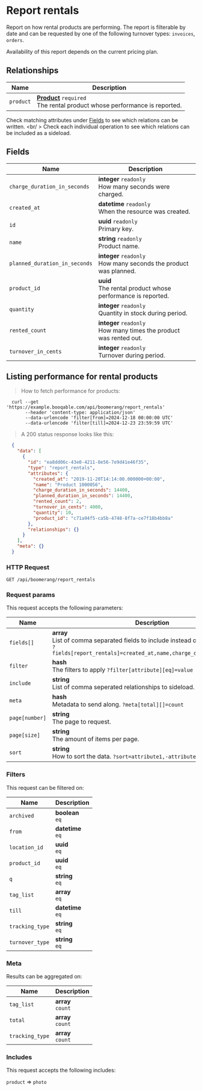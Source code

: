 # Report rentals

Report on how rental products are performing. The report is filterable by date
and can be requested by one of the following turnover types:
`invoices`, `orders`.

<aside class="notice">
  Availability of this report depends on the current pricing plan.
</aside>

## Relationships
Name | Description
-- | --
`product` | **[Product](#products)** `required`<br>The rental product whose performance is reported.


Check matching attributes under [Fields](#report-rentals-fields) to see which relations can be written.
<br/ >
Check each individual operation to see which relations can be included as a sideload.
## Fields

 Name | Description
-- | --
`charge_duration_in_seconds` | **integer** `readonly`<br>How many seconds were charged.
`created_at` | **datetime** `readonly`<br>When the resource was created.
`id` | **uuid** `readonly`<br>Primary key.
`name` | **string** `readonly`<br>Product name.
`planned_duration_in_seconds` | **integer** `readonly`<br>How many seconds the product was planned.
`product_id` | **uuid** <br>The rental product whose performance is reported.
`quantity` | **integer** `readonly`<br>Quantity in stock during period.
`rented_count` | **integer** `readonly`<br>How many times the product was rented out.
`turnover_in_cents` | **integer** `readonly`<br>Turnover during period.


## Listing performance for rental products


> How to fetch performance for products:

```shell
  curl --get 'https://example.booqable.com/api/boomerang/report_rentals'
       --header 'content-type: application/json'
       --data-urlencode 'filter[from]=2024-12-18 00:00:00 UTC'
       --data-urlencode 'filter[till]=2024-12-23 23:59:59 UTC'
```

> A 200 status response looks like this:

```json
  {
    "data": [
      {
        "id": "ea8dd06c-43e0-4211-8e56-7e9d41e46f35",
        "type": "report_rentals",
        "attributes": {
          "created_at": "2019-11-20T14:14:00.000000+00:00",
          "name": "Product 1000056",
          "charge_duration_in_seconds": 14400,
          "planned_duration_in_seconds": 14400,
          "rented_count": 2,
          "turnover_in_cents": 4000,
          "quantity": 10,
          "product_id": "c71a94f5-ca5b-4748-8f7a-ce7f18b4bb8a"
        },
        "relationships": {}
      }
    ],
    "meta": {}
  }
```

### HTTP Request

`GET /api/boomerang/report_rentals`

### Request params

This request accepts the following parameters:

Name | Description
-- | --
`fields[]` | **array** <br>List of comma separated fields to include instead of the default fields. `?fields[report_rentals]=created_at,name,charge_duration_in_seconds`
`filter` | **hash** <br>The filters to apply `?filter[attribute][eq]=value`
`include` | **string** <br>List of comma seperated relationships to sideload. `?include=product`
`meta` | **hash** <br>Metadata to send along. `?meta[total][]=count`
`page[number]` | **string** <br>The page to request.
`page[size]` | **string** <br>The amount of items per page.
`sort` | **string** <br>How to sort the data. `?sort=attribute1,-attribute2`


### Filters

This request can be filtered on:

Name | Description
-- | --
`archived` | **boolean** <br>`eq`
`from` | **datetime** <br>`eq`
`location_id` | **uuid** <br>`eq`
`product_id` | **uuid** <br>`eq`
`q` | **string** <br>`eq`
`tag_list` | **array** <br>`eq`
`till` | **datetime** <br>`eq`
`tracking_type` | **string** <br>`eq`
`turnover_type` | **string** <br>`eq`


### Meta

Results can be aggregated on:

Name | Description
-- | --
`tag_list` | **array** <br>`count`
`total` | **array** <br>`count`
`tracking_type` | **array** <br>`count`


### Includes

This request accepts the following includes:

`product` => 
`photo`







